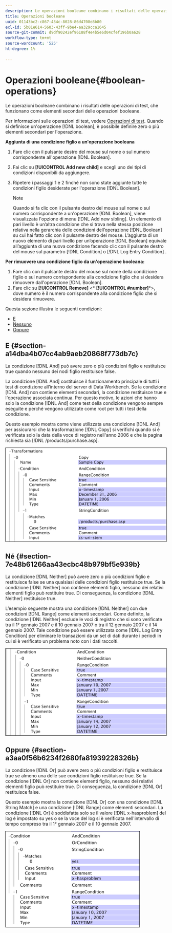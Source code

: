 ```yaml
---
description: Le operazioni booleane combinano i risultati delle operazioni di test, che funzionano come elementi secondari delle operazioni booleane.
title: Operazioni booleane
uuid: 01143bc2-c867-434c-8028-86d4708e8b80
exl-id: 5b01e614-5603-43ff-9be4-aa329cca1645
source-git-commit: d9df90242ef96188f4e4b5e6d04cfef196b0a628
workflow-type: tm+mt
source-wordcount: '525'
ht-degree: 1%

---
```


# Operazioni booleane{#boolean-operations}

Le operazioni booleane combinano i risultati delle operazioni di test, che funzionano come elementi secondari delle operazioni booleane.

Per informazioni sulle operazioni di test, vedere [Operazioni di test](../../../../home/c-dataset-const-proc/c-conditions/c-test-ops/c-test-ops.md#concept-c4bf6cb9e7a94cc7ac49ca9b0b1a2144). Quando si definisce un&#39;operazione [!DNL boolean], è possibile definire zero o più elementi secondari per l&#39;operazione.

**Aggiunta di una condizione figlio a un&#39;operazione booleana**

1. Fare clic con il pulsante destro del mouse sul nome o sul numero corrispondente all&#39;operazione [!DNL Boolean].
1. Fai clic su **[!UICONTROL Add new child]** e scegli uno dei tipi di condizioni disponibili da aggiungere.
1. Ripetere i passaggi 1 e 2 finché non sono state aggiunte tutte le condizioni figlio desiderate per l&#39;operazione [!DNL Boolean].

   >[!NOTE]
   >
   >Quando si fa clic con il pulsante destro del mouse sul nome o sul numero corrispondente a un&#39;operazione [!DNL Boolean], viene visualizzata l&#39;opzione di menu [!DNL Add new sibling]. Un elemento di pari livello è un’altra condizione che si trova nella stessa posizione relativa nella gerarchia delle condizioni dell’operazione [!DNL Boolean] su cui hai fatto clic con il pulsante destro del mouse. L’aggiunta di un nuovo elemento di pari livello per un’operazione [!DNL Boolean] equivale all’aggiunta di una nuova condizione facendo clic con il pulsante destro del mouse sul parametro [!DNL Condition] o [!DNL Log Entry Condition] .

**Per rimuovere una condizione figlio da un&#39;operazione booleana:**

1. Fare clic con il pulsante destro del mouse sul nome della condizione figlio o sul numero corrispondente alla condizione figlio che si desidera rimuovere dall&#39;operazione [!DNL Boolean].
1. Fare clic su **[!UICONTROL Remove]** &lt;* **[!UICONTROL #number]***>, dove numero è il numero corrispondente alla condizione figlio che si desidera rimuovere.

Questa sezione illustra le seguenti condizioni:

* [E](../../../../home/c-dataset-const-proc/c-conditions/c-test-ops/c-boolean-ops.md#section-a14dba4b07cc4ab9aeb20868f773db7c)
* [Nessuno](../../../../home/c-dataset-const-proc/c-conditions/c-test-ops/c-boolean-ops.md#section-7e48b61266aa43ecbc48b979bf5e939b)
* [Oppure](../../../../home/c-dataset-const-proc/c-conditions/c-test-ops/c-boolean-ops.md#section-a3aa0f56b6234f2680fa81939228326b)

## E {#section-a14dba4b07cc4ab9aeb20868f773db7c}

La condizione [!DNL And] può avere zero o più condizioni figlio e restituisce true quando nessuno dei nodi figlio restituisce false.

La condizione [!DNL And] costituisce il funzionamento principale di tutti i test di condizione all’interno del server di Data Workbench. Se la condizione [!DNL And] non contiene elementi secondari, la condizione restituisce true e l&#39;operazione associata continua. Per questo motivo, le azioni che hanno solo la condizione [!DNL And] come test della condizione vengono sempre eseguite e perché vengono utilizzate come root per tutti i test della condizione.

Questo esempio mostra come viene utilizzata una condizione [!DNL And] per assicurarsi che la trasformazione [!DNL Copy] si verifichi quando si è verificata solo la data della voce di registro nell&#39;anno 2006 e che la pagina richiesta sia [!DNL /products/purchase.asp].

![](assets/cfg_Condition_AndCondition.png)

## Né {#section-7e48b61266aa43ecbc48b979bf5e939b}

La condizione [!DNL Neither] può avere zero o più condizioni figlio e restituisce false se una qualsiasi delle condizioni figlio restituisce true. Se la condizione [!DNL Neither] non contiene elementi figlio, nessuno dei relativi elementi figlio può restituire true. Di conseguenza, la condizione [!DNL Neither] restituisce true.

L’esempio seguente mostra una condizione [!DNL Neither] con due condizioni [!DNL Range] come elementi secondari. Come definito, la condizione [!DNL Neither] esclude le voci di registro che si sono verificate tra il 1° gennaio 2007 e il 10 gennaio 2007 o tra il 12 gennaio 2007 e il 14 gennaio 2007. Tale condizione può essere utilizzata come [!DNL Log Entry Condition] per eliminare le transazioni da un set di dati durante i periodi in cui si è verificato un problema noto con i dati raccolti.

![](assets/cfg_Condition_NeitherCondition.png)

## Oppure {#section-a3aa0f56b6234f2680fa81939228326b}

La condizione [!DNL Or] può avere zero o più condizioni figlio e restituisce true se almeno una delle sue condizioni figlio restituisce true. Se la condizione [!DNL Or] non contiene elementi figlio, nessuno dei relativi elementi figlio può restituire true. Di conseguenza, la condizione [!DNL Or] restituisce false.

Questo esempio mostra la condizione [!DNL Or] con una condizione [!DNL String Match] e una condizione [!DNL Range] come elementi secondari. La condizione [!DNL Or] è soddisfatta solo se il valore [!DNL x-hasproblem] del log è impostato su yes o se la voce del log si è verificata nell&#39;intervallo di tempo compreso tra il 1° gennaio 2007 e il 10 gennaio 2007.

![](assets/cfg_Condition_OrCondition.png)
